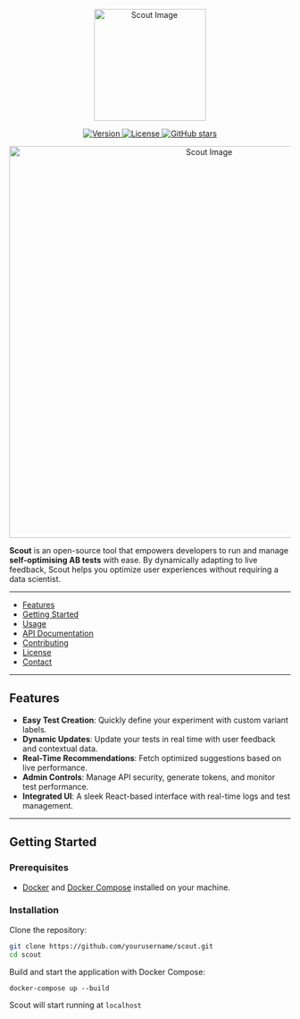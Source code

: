 <p align="center">
<img src="https://github.com/user-attachments/assets/191d481a-ba00-4a13-ba1a-32b2325ff51d" alt="Scout Image" width="200" height="auto">
</p>


<p align="center">
  <a href="https://github.com/langleyi/scout">
    <img src="https://img.shields.io/badge/version-1.0.0-blue.svg" alt="Version">
  </a>
  <a href="LICENSE">
    <img src="https://img.shields.io/badge/License-MIT-yellow.svg" alt="License">
  </a>
  <a href="https://github.com/langleyi/scout">
    <img src="https://img.shields.io/github/stars/yourusername/scout.svg?style=social" alt="GitHub stars">
  </a>
</p>


<p align="center">
<img src="https://github.com/user-attachments/assets/b5a98742-cf7a-43de-abcd-a940228a8078" alt="Scout Image" width="700" height="auto">
</p>

**Scout** is an open-source tool that empowers developers to run and manage **self-optimising AB tests** with ease. By dynamically adapting to live feedback, Scout helps you optimize user experiences without requiring a data scientist.

---



- [Features](#features)
- [Getting Started](#getting-started)
- [Usage](#usage)
- [API Documentation](#api-documentation)
- [Contributing](#contributing)
- [License](#license)
- [Contact](#contact)

---

## Features

- **Easy Test Creation**: Quickly define your experiment with custom variant labels.
- **Dynamic Updates**: Update your tests in real time with user feedback and contextual data.
- **Real-Time Recommendations**: Fetch optimized suggestions based on live performance.
- **Admin Controls**: Manage API security, generate tokens, and monitor test performance.
- **Integrated UI**: A sleek React-based interface with real-time logs and test management.

---

## Getting Started

### Prerequisites

- [Docker](https://www.docker.com/get-started) and [Docker Compose](https://docs.docker.com/compose/install/) installed on your machine.

### Installation

Clone the repository:

```bash
git clone https://github.com/yourusername/scout.git
cd scout
```

Build and start the application with Docker Compose:
```
docker-compose up --build
```

Scout will start running at `localhost`
